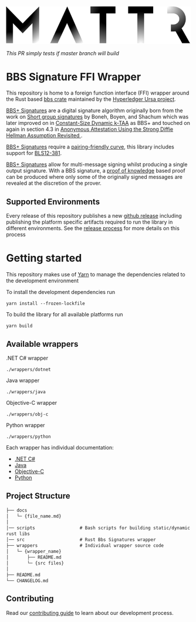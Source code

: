 ![Mattr logo](./docs/assets/mattr-black.svg)

_This PR simply tests if master branch will build_

# BBS Signature FFI Wrapper

This repository is home to a foreign function interface (FFI) wrapper around the Rust based [bbs crate](https://crates.io/crates/bbs) maintained by the [Hyperledger Ursa project](https://github.com/hyperledger/ursa).

[BBS+ Signatures](https://github.com/mattrglobal/bbs-signatures) are a digital signature algorithm originally born from
the work on [Short group signatures](https://crypto.stanford.edu/~xb/crypto04a/groupsigs.pdf) by Boneh, Boyen, and
Shachum which was later improved on in
[Constant-Size Dynamic k-TAA](http://web.cs.iastate.edu/~wzhang/teach-552/ReadingList/552-14.pdf) as BBS+ and touched on
again in section 4.3 in
[Anonymous Attestation Using the Strong Diffie Hellman Assumption Revisited ](https://www.researchgate.net/publication/306347781_Anonymous_Attestation_Using_the_Strong_Diffie_Hellman_Assumption_Revisited).

[BBS+ Signatures](https://github.com/mattrglobal/bbs-signatures) require a
[pairing-friendly curve](https://tools.ietf.org/html/draft-irtf-cfrg-pairing-friendly-curves-03), this library includes
support for [BLS12-381](https://tools.ietf.org/html/draft-irtf-cfrg-pairing-friendly-curves-03#section-2.4).

[BBS+ Signatures](https://github.com/mattrglobal/bbs-signatures) allow for multi-message signing whilst producing a
single output signature. With a BBS signature, a [proof of knowledge](https://en.wikipedia.org/wiki/Proof_of_knowledge)
based proof can be produced where only some of the originally signed messages are revealed at the discretion of the
prover.

## Supported Environments

Every release of this repository publishes a new [github release](https://github.com/mattrglobal/ffi-bbs-signatures/releases/tag/v0.1.0) including publishing the platform specific artifacts required to run the library in different environments. See the [release process](./docs/RELEASE.md) for
more details on this process

# Getting started

This repository makes use of [Yarn](https://yarnpkg.com/) to manage the dependencies related to the development environment

To install the development dependencies run

```
yarn install --frozen-lockfile
```

To build the library for all available platforms run

```
yarn build
```

## Available wrappers

.NET C# wrapper
```
./wrappers/dotnet
```

Java wrapper
```
./wrappers/java
```

Objective-C wrapper
```
./wrappers/obj-c
```

Python wrapper
```
./wrappers/python
```

Each wrapper has individual documentation:

- [.NET C#](./wrappers/dotnet/README.md)
- [Java](./wrappers/java/README.md)  
- [Objective-C](./wrappers/obj-c/README.md)  
- [Python](./wrappers/python/README.md)  

## Project Structure

```
├── docs
│   └─ {file_name.md}
│
│── scripts                 # Bash scripts for building static/dynamic rust libs
│── src                     # Rust Bbs Signatures wrapper
├── wrappers                # Individual wrapper source code
│   └─ {wrapper_name}
│       ├── README.md
│       └─ {src files}
│
├── README.md
└── CHANGELOG.md
```

## Contributing

Read our [contributing guide](./docs/CONTRIBUTING.md) to learn about our development process.
